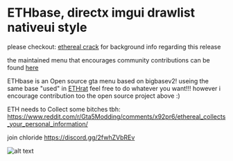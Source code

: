 # ETHbase, directx imgui drawlist nativeui style

please checkout: [ethereal crack](https://github.com/EinTim23/ethereal-crack/blob/master/README.md) for background info regarding this release 

the maintained menu that encourages community contributions can be found [here](https://github.com/sinfail/Windbreaker)


ETHbase is an Open source gta menu based on bigbasev2! useing the same base  "used" in [ETHrat](https://github.com/EinTim23/ethereal-crack/blob/master/README.md)  feel free to do whatever you want!!! however i encourage contribution too the open source project above :) 

ETH needs to Collect some bitches  tbh: 
https://www.reddit.com/r/Gta5Modding/comments/x92pr6/ethereal_collects_your_personal_information/


join chloride https://discord.gg/2fwhZVbREv


![alt text](https://cdn.discordapp.com/attachments/1004016720949805147/1017425155464646726/unknown.png)
